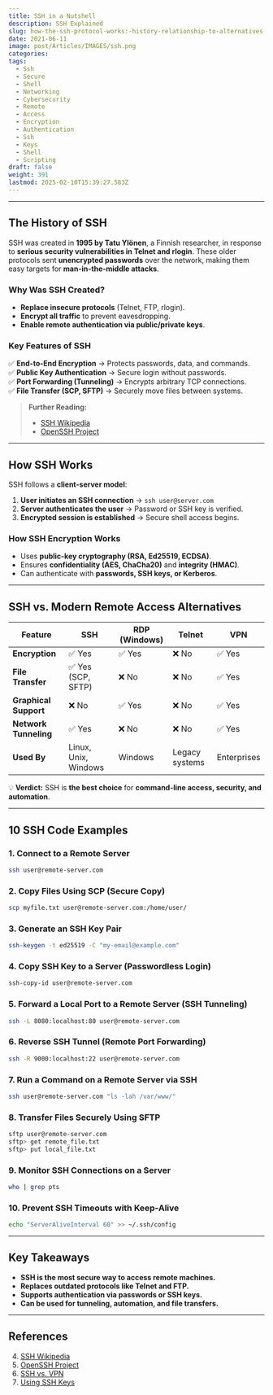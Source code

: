 ```yaml
---
title: SSH in a Nutshell
description: SSH Explained
slug: how-the-ssh-protocol-works:-history-relationship-to-alternatives-and-10-code-examples
date: 2021-06-11
image: post/Articles/IMAGES/ssh.png
categories: 
tags:
  - Ssh
  - Secure
  - Shell
  - Networking
  - Cybersecurity
  - Remote
  - Access
  - Encryption
  - Authentication
  - Ssh
  - Keys
  - Shell
  - Scripting
draft: false
weight: 391
lastmod: 2025-02-10T15:39:27.583Z
---
```

<!--
# How the SSH Protocol Works: History, Relationship to Alternatives, and 10 Code Examples


## Introduction  

If you've ever connected to a **remote server**, transferred files securely, or tunneled encrypted traffic, you've likely used **SSH (Secure Shell)**.  

This **widely-used protocol** has been a **lifesaver for sysadmins, developers, and security professionals** for decades. But how does it actually work?  

In this article, we’ll cover:  

- The **history and motivation** behind SSH.  
- How SSH works and **secures remote access**.  
- **SSH vs. modern alternatives** like **RDP, Telnet, and VPNs**.  
- **10 real-world SSH commands and code examples**.  
-->

***

## The History of SSH

SSH was created in **1995 by Tatu Ylönen**, a Finnish researcher, in response to **serious security vulnerabilities in Telnet and rlogin**. These older protocols sent **unencrypted passwords** over the network, making them easy targets for **man-in-the-middle attacks**.

### **Why Was SSH Created?**

* **Replace insecure protocols** (Telnet, FTP, rlogin).
* **Encrypt all traffic** to prevent eavesdropping.
* **Enable remote authentication via public/private keys**.

### **Key Features of SSH**

✅ **End-to-End Encryption** → Protects passwords, data, and commands.\
✅ **Public Key Authentication** → Secure login without passwords.\
✅ **Port Forwarding (Tunneling)** → Encrypts arbitrary TCP connections.\
✅ **File Transfer (SCP, SFTP)** → Securely move files between systems.

> **Further Reading:**
>
> * [SSH Wikipedia](https://en.wikipedia.org/wiki/Secure_Shell)
> * [OpenSSH Project](https://www.openssh.com/)

***

## How SSH Works

SSH follows a **client-server model**:

1. **User initiates an SSH connection** → `ssh user@server.com`
2. **Server authenticates the user** → Password or SSH key is verified.
3. **Encrypted session is established** → Secure shell access begins.

### **How SSH Encryption Works**

* Uses **public-key cryptography (RSA, Ed25519, ECDSA)**.
* Ensures **confidentiality (AES, ChaCha20)** and **integrity (HMAC)**.
* Can authenticate with **passwords, SSH keys, or Kerberos**.

***

## SSH vs. Modern Remote Access Alternatives

| Feature               | SSH                  | RDP (Windows) | Telnet         | VPN         |
| --------------------- | -------------------- | ------------- | -------------- | ----------- |
| **Encryption**        | ✅ Yes                | ✅ Yes         | ❌ No           | ✅ Yes       |
| **File Transfer**     | ✅ Yes (SCP, SFTP)    | ❌ No          | ❌ No           | ✅ Yes       |
| **Graphical Support** | ❌ No                 | ✅ Yes         | ❌ No           | ✅ Yes       |
| **Network Tunneling** | ✅ Yes                | ❌ No          | ❌ No           | ✅ Yes       |
| **Used By**           | Linux, Unix, Windows | Windows       | Legacy systems | Enterprises |

💡 **Verdict:** SSH is **the best choice** for **command-line access, security, and automation**.

***

## 10 SSH Code Examples

### **1. Connect to a Remote Server**

```bash
ssh user@remote-server.com
```

### **2. Copy Files Using SCP (Secure Copy)**

```bash
scp myfile.txt user@remote-server.com:/home/user/
```

### **3. Generate an SSH Key Pair**

```bash
ssh-keygen -t ed25519 -C "my-email@example.com"
```

### **4. Copy SSH Key to a Server (Passwordless Login)**

```bash
ssh-copy-id user@remote-server.com
```

### **5. Forward a Local Port to a Remote Server (SSH Tunneling)**

```bash
ssh -L 8080:localhost:80 user@remote-server.com
```

### **6. Reverse SSH Tunnel (Remote Port Forwarding)**

```bash
ssh -R 9000:localhost:22 user@remote-server.com
```

### **7. Run a Command on a Remote Server via SSH**

```bash
ssh user@remote-server.com "ls -lah /var/www/"
```

### **8. Transfer Files Securely Using SFTP**

```bash
sftp user@remote-server.com
sftp> get remote_file.txt
sftp> put local_file.txt
```

### **9. Monitor SSH Connections on a Server**

```bash
who | grep pts
```

### **10. Prevent SSH Timeouts with Keep-Alive**

```bash
echo "ServerAliveInterval 60" >> ~/.ssh/config
```

***

## Key Takeaways

* **SSH is the most secure way to access remote machines.**
* **Replaces outdated protocols like Telnet and FTP.**
* **Supports authentication via passwords or SSH keys.**
* **Can be used for tunneling, automation, and file transfers.**

***

## References

4. [SSH Wikipedia](https://en.wikipedia.org/wiki/Secure_Shell)
5. [OpenSSH Project](https://www.openssh.com/)
6. [SSH vs. VPN](https://www.ssh.com/academy/ssh/vpn-comparison)
7. [Using SSH Keys](https://www.ssh.com/academy/ssh/keygen)
